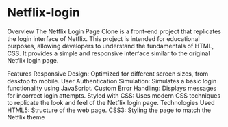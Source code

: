 # Netflix-login
Overview
The Netflix Login Page Clone is a front-end project that replicates the login interface of Netflix. This project is intended for educational purposes, allowing developers to understand the fundamentals of HTML, CSS. It provides a simple and responsive interface similar to the original Netflix login page.

Features
Responsive Design: Optimized for different screen sizes, from desktop to mobile.
User Authentication Simulation: Simulates a basic login functionality using JavaScript.
Custom Error Handling: Displays messages for incorrect login attempts.
Styled with CSS: Uses modern CSS techniques to replicate the look and feel of the Netflix login page.
Technologies Used
HTML5: Structure of the web page.
CSS3: Styling the page to match the Netflix theme
